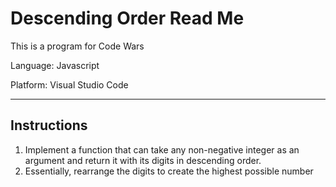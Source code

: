 # Descending Order Read Me

This is a program for Code Wars

Language: Javascript

Platform: Visual Studio Code

---------------------

## Instructions

1. Implement a function that can take any non-negative integer as an argument and return it with its digits in descending order. 
2. Essentially, rearrange the digits to create the highest possible number